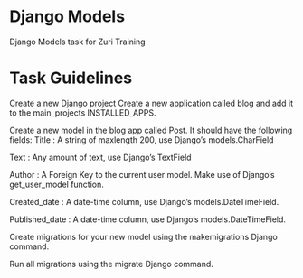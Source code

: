# Django Models

Django Models task for Zuri Training

# Task Guidelines

Create a new Django project
Create a new application called blog and add it to the main_projects INSTALLED_APPS.

Create a new model in the blog app called Post. It should have the following fields:
Title : A string of maxlength 200, use Django’s models.CharField

Text : Any amount of text, use Django’s TextField

Author : A Foreign Key to the current user model. Make use of Django’s get_user_model function.

Created_date : A date-time column, use Django’s models.DateTimeField.

Published_date : A date-time column, use Django’s models.DateTimeField.

Create migrations for your new model using the makemigrations Django command.

Run all migrations using the migrate Django command.
